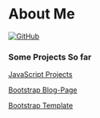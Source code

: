 # About Me

[![GitHub](https://img.shields.io/badge/GitHub-%40rehanqasimk-239a3b.svg)](https://github.com/rehanqasimk)

### Some Projects So far

[JavaScript Projects](https://javascript_projects_rehan_qasim.surge.sh/)

[Bootstrap Blog-Page](https://blog-page-rqk.netlify.app/)

[Bootstrap Template](https://bootstrap-project-1-rqk.netlify.app/)

<!--
**rehanqasimk/rehanqasimk** is a ✨ _special_ ✨ repository because its `README.md` (this file) appears on your GitHub profile.

Here are some ideas to get you started:

- 🔭 I’m currently working on ...
- 🌱 I’m currently learning ...
- 👯 I’m looking to collaborate on ...
- 🤔 I’m looking for help with ...
- 💬 Ask me about ...
- 📫 How to reach me: ...
- 😄 Pronouns: ...
- ⚡ Fun fact: ...
-->
